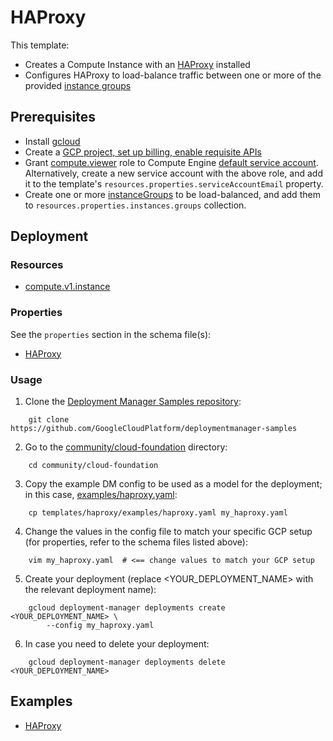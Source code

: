 # HAProxy

This template:
- Creates a Compute Instance with an [HAProxy](http://www.haproxy.org/) installed
- Configures HAProxy to load-balance traffic between one or more of the provided
[instance groups](https://cloud.google.com/compute/docs/reference/rest/v1/instanceGroups)

## Prerequisites

- Install [gcloud](https://cloud.google.com/sdk)
- Create a [GCP project, set up billing, enable requisite APIs](../project/README.md)
- Grant [compute.viewer](https://cloud.google.com/compute/docs/access/iam) role to 
Compute Engine [default service account](https://cloud.google.com/compute/docs/access/service-accounts#compute_engine_default_service_account).
Alternatively, create a new service account with the above role, and add it to 
the template's `resources.properties.serviceAccountEmail` property.
- Create one or more [instanceGroups](https://cloud.google.com/compute/docs/reference/rest/v1/instanceGroups)
to be load-balanced, and add them to `resources.properties.instances.groups` collection.

## Deployment

### Resources

- [compute.v1.instance](https://cloud.google.com/compute/docs/reference/rest/v1/instances)

### Properties

See the `properties` section in the schema file(s):
- [HAProxy](haproxy.py.schema)

### Usage

1. Clone the [Deployment Manager Samples repository](https://github.com/GoogleCloudPlatform/deploymentmanager-samples):

```shell
    git clone https://github.com/GoogleCloudPlatform/deploymentmanager-samples
```

2. Go to the [community/cloud-foundation](../../) directory:

```shell
    cd community/cloud-foundation
```

3. Copy the example DM config to be used as a model for the deployment; in this case, [examples/haproxy.yaml](examples/haproxy.yaml):

```shell
    cp templates/haproxy/examples/haproxy.yaml my_haproxy.yaml
```

4. Change the values in the config file to match your specific GCP setup (for properties, refer to the schema files listed above):

```shell
    vim my_haproxy.yaml  # <== change values to match your GCP setup
```

5. Create your deployment (replace <YOUR_DEPLOYMENT_NAME> with the relevant deployment name):

```shell
    gcloud deployment-manager deployments create <YOUR_DEPLOYMENT_NAME> \
        --config my_haproxy.yaml
```

6. In case you need to delete your deployment:

```shell
    gcloud deployment-manager deployments delete <YOUR_DEPLOYMENT_NAME>
```

## Examples

- [HAProxy](examples/haproxy.yaml)
